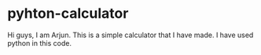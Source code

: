 # pyhton-calculator
Hi guys, I am Arjun. This is a simple calculator that I have made. I have used python in this code. 
